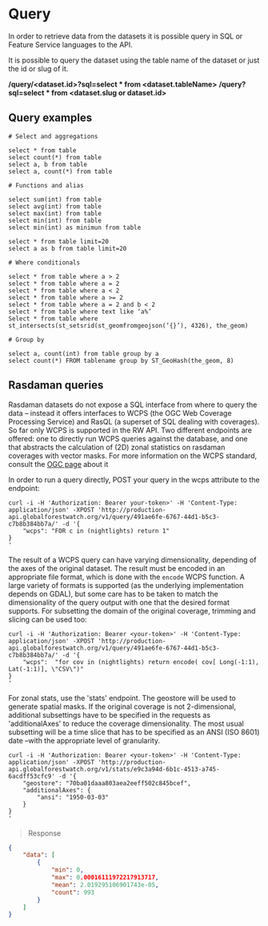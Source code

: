 # Query

In order to retrieve data from the datasets it is possible query in SQL or Feature Service languages to the API.

It is possible to query the dataset using the table name of the dataset or just the id or slug of it.

**/query/<dataset.id>?sql=select * from <dataset.tableName>**
**/query?sql=select * from <dataset.slug or dataset.id>**

## Query examples

```
# Select and aggregations

select * from table
select count(*) from table
select a, b from table
select a, count(*) from table

# Functions and alias

select sum(int) from table
select avg(int) from table
select max(int) from table
select min(int) from table
select min(int) as minimun from table

select * from table limit=20
select a as b from table limit=20

# Where conditionals

select * from table where a > 2
select * from table where a = 2
select * from table where a < 2
select * from table where a >= 2
select * from table where a = 2 and b < 2
select * from table where text like ‘a%’
Select * from table where st_intersects(st_setsrid(st_geomfromgeojson(‘{}’), 4326), the_geom)

# Group by

select a, count(int) from table group by a
select count(*) FROM tablename group by ST_GeoHash(the_geom, 8)

```

## Rasdaman queries

Rasdaman datasets do not expose a SQL interface from where to query the data – instead it offers interfaces to WCPS (the OGC Web Coverage Processing Service) and RasQL (a superset of SQL dealing with coverages). So far only WCPS is supported in the RW API. Two different endpoints are offered: one to directly run WCPS queries against the database, and one that abstracts the calculation of (2D) zonal statistics on rasdaman coverages with vector masks. For more information on the WCPS standard, consult the [OGC page](http://www.opengeospatial.org/standards/wcp) about it

In order to run a query directly, POST your query in the wcps attribute to the endpoint:

```shell
curl -i -H 'Authorization: Bearer your-token>' -H 'Content-Type: application/json' -XPOST 'http://production-api.globalforestwatch.org/v1/query/491ae6fe-6767-44d1-b5c3-c7b8b384bb7a/' -d '{
	"wcps": "FOR c in (nightlights) return 1"
}
'
```

The result of a WCPS query can have varying dimensionality, depending of the axes of the original dataset. The result must be encoded in an appropriate file format, which is done with the `encode` WCPS function. A large variety of formats is supported (as the underlying implementation depends on GDAL), but some care has to be taken to match the dimensionality of the query output with one that the desired format supports. For subsetting the domain of the original coverage, trimming and slicing can be used too:

```
curl -i -H 'Authorization: Bearer <your-token>' -H 'Content-Type: application/json' -XPOST 'http://production-api.globalforestwatch.org/v1/query/491ae6fe-6767-44d1-b5c3-c7b8b384bb7a/' -d '{
	"wcps":  "for cov in (nightlights) return encode( cov[ Long(-1:1), Lat(-1:1)], \"CSV\")"
}
'
```

For zonal stats, use the 'stats' endpoint. The geostore will be used to generate spatial masks. If the original coverage is not 2-dimensional, additional subsettings have to be specified in the requests as 'additionalAxes' to reduce the coverage dimensionality. The most usual subsetting will be a time slice that has to be specified as an ANSI (ISO 8601) date –with the appropriate level of granularity.

```shell
curl -i -H 'Authorization: Bearer <your-token>' -H 'Content-Type: application/json' -XPOST 'http://production-api.globalforestwatch.org/v1/stats/e9c3a94d-6b1c-4513-a745-6acdff53cfc9' -d '{
	"geostore": "70ba01daaa803aea2eeff502c845bcef",
	"additionalAxes": {
		"ansi": "1950-03-03"
	}
}
'
```
> Response

```json
{
    "data": [
        {
            "min": 0,
            "max": 0.00016111972217913717,
            "mean": 2.019295106901743e-05,
            "count": 993
        }
    ]
}
```
